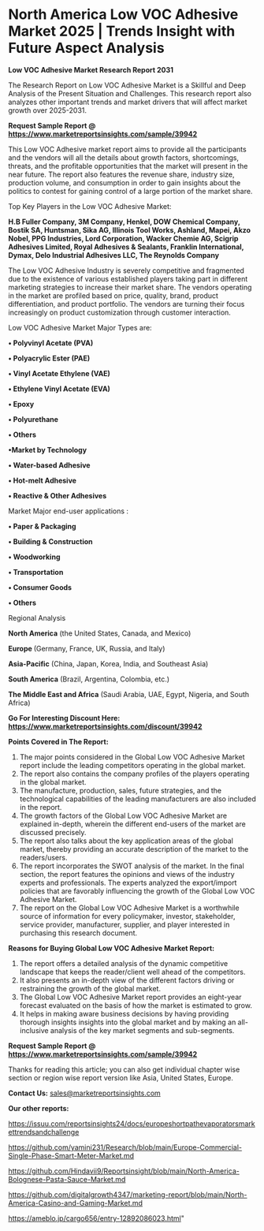 # North America Low VOC Adhesive Market 2025 | Trends Insight with Future Aspect Analysis

<strong>Low VOC Adhesive Market Research Report 2031</strong>

The Research Report on Low VOC Adhesive Market is a Skillful and Deep Analysis of the Present Situation and Challenges. This research report also analyzes other important trends and market drivers that will affect market growth over 2025-2031.

<strong>Request Sample Report @ <a href=https://www.marketreportsinsights.com/sample/39942>https://www.marketreportsinsights.com/sample/39942</a></strong>

This Low VOC Adhesive market report aims to provide all the participants and the vendors will all the details about growth factors, shortcomings, threats, and the profitable opportunities that the market will present in the near future. The report also features the revenue share, industry size, production volume, and consumption in order to gain insights about the politics to contest for gaining control of a large portion of the market share.

Top Key Players in the Low VOC Adhesive Market:

<strong>H.B Fuller Company, 3M Company, Henkel, DOW Chemical Company, Bostik SA, Huntsman, Sika AG, Illinois Tool Works, Ashland, Mapei, Akzo Nobel, PPG Industries, Lord Corporation, Wacker Chemie AG, Scigrip Adhesives Limited, Royal Adhesives & Sealants, Franklin International, Dymax, Delo Industrial Adhesives LLC, The Reynolds Company</strong>

The Low VOC Adhesive Industry is severely competitive and fragmented due to the existence of various established players taking part in different marketing strategies to increase their market share. The vendors operating in the market are profiled based on price, quality, brand, product differentiation, and product portfolio. The vendors are turning their focus increasingly on product customization through customer interaction.

Low VOC Adhesive Market Major Types are:

<strong>•  Polyvinyl Acetate (PVA)

•  Polyacrylic Ester (PAE)

•  Vinyl Acetate Ethylene (VAE)

•  Ethylene Vinyl Acetate (EVA)

•  Epoxy

•  Polyurethane

•  Others

•Market by Technology

•  Water-based Adhesive

•  Hot-melt Adhesive

•  Reactive & Other Adhesives</strong>

Market Major end-user applications :

<strong>•  Paper & Packaging

•  Building & Construction

•  Woodworking

•  Transportation

•  Consumer Goods

•  Others</strong>

Regional Analysis

</u><strong><b>North America</b></strong> (the United States, Canada, and Mexico)

<strong><b>Europe </b></strong>(Germany, France, UK, Russia, and Italy)

<strong><b>Asia-Pacific</b></strong> (China, Japan, Korea, India, and Southeast Asia)

<strong><b>South America</b></strong> (Brazil, Argentina, Colombia, etc.)

<strong><b>The Middle East and Africa</b></strong> (Saudi Arabia, UAE, Egypt, Nigeria, and South Africa)

<strong>Go For Interesting Discount Here: <a href=https://www.marketreportsinsights.com/discount/39942>https://www.marketreportsinsights.com/discount/39942</a></strong>

<strong>Points Covered in The Report:</strong>
<ol>
  <li>The major points considered in the Global Low VOC Adhesive Market report include the leading competitors operating in the global market.</li>
  <li>The report also contains the company profiles of the players operating in the global market.</li>
  <li>The manufacture, production, sales, future strategies, and the technological capabilities of the leading manufacturers are also included in the report.</li>
  <li>The growth factors of the Global Low VOC Adhesive Market are explained in-depth, wherein the different end-users of the market are discussed precisely.</li>
  <li>The report also talks about the key application areas of the global market, thereby providing an accurate description of the market to the readers/users.</li>
  <li>The report incorporates the SWOT analysis of the market. In the final section, the report features the opinions and views of the industry experts and professionals. The experts analyzed the export/import policies that are favorably influencing the growth of the Global Low VOC Adhesive Market.</li>
  <li>The report on the Global Low VOC Adhesive Market is a worthwhile source of information for every policymaker, investor, stakeholder, service provider, manufacturer, supplier, and player interested in purchasing this research document.</li>
</ol>
<strong>Reasons for Buying Global Low VOC Adhesive Market Report:</strong>

<ol>
  <li>The report offers a detailed analysis of the dynamic competitive landscape that keeps the reader/client well ahead of the competitors.</li>
  <li>It also presents an in-depth view of the different factors driving or restraining the growth of the global market.</li>
  <li>The Global Low VOC Adhesive Market report provides an eight-year forecast evaluated on the basis of how the market is estimated to grow.</li>
  <li>It helps in making aware business decisions by having providing thorough insights insights into the global market and by making an all-inclusive analysis of the key market segments and sub-segments.</li>
</ol>
<strong>Request Sample Report @ <a href=https://www.marketreportsinsights.com/sample/39942>https://www.marketreportsinsights.com/sample/39942</a></strong>


Thanks for reading this article; you can also get individual chapter wise section or region wise report version like Asia, United States, Europe.

<strong>Contact Us:</strong>
sales@marketreportsinsights.com

<strong>Our other reports:</strong>

<a href=https://issuu.com/reportsinsights24/docs/europeshortpathevaporatorsmarkettrendsandchallenge>https://issuu.com/reportsinsights24/docs/europeshortpathevaporatorsmarkettrendsandchallenge</a>

<a href=https://github.com/yamini231/Research/blob/main/Europe-Commercial-Single-Phase-Smart-Meter-Market.md>https://github.com/yamini231/Research/blob/main/Europe-Commercial-Single-Phase-Smart-Meter-Market.md</a>

<a href=https://github.com/Hindavii9/Reportsinsight/blob/main/North-America-Bolognese-Pasta-Sauce-Market.md>https://github.com/Hindavii9/Reportsinsight/blob/main/North-America-Bolognese-Pasta-Sauce-Market.md</a>

<a href=https://github.com/digitalgrowth4347/marketing-report/blob/main/North-America-Casino-and-Gaming-Market.md>https://github.com/digitalgrowth4347/marketing-report/blob/main/North-America-Casino-and-Gaming-Market.md</a>

<a href=https://ameblo.jp/cargo656/entry-12892086023.html>https://ameblo.jp/cargo656/entry-12892086023.html</a>"
